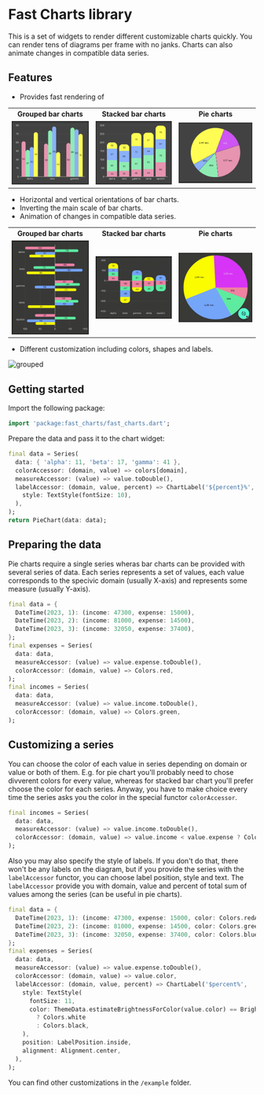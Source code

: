 # Fast Charts library
This is a set of widgets to render different customizable charts quickly. You can render tens of diagrams per frame with no janks. Charts can also animate changes in compatible data series.

## Features
- Provides fast rendering of
<table>
  <tr>
    <th>Grouped bar charts</th>
    <th>Stacked bar charts</th>
    <th>Pie charts</th>
  </tr>
  <tr>
    <td><img width="250" alt="grouped" src="https://raw.githubusercontent.com/darkstarx/fast_charts/main/media/grouped.png"></td>
    <td><img width="250" alt="stacked" src="https://raw.githubusercontent.com/darkstarx/fast_charts/main/media/stacked.png"></td>
    <td><img width="250" alt="pie" src="https://raw.githubusercontent.com/darkstarx/fast_charts/main/media/pie.png"></td>
  </tr>
</table>

- Horizontal and vertical orientations of bar charts.
- Inverting the main scale of bar charts.
- Animation of changes in compatible data series.
<table>
  <tr>
    <th>Grouped bar charts</th>
    <th>Stacked bar charts</th>
    <th>Pie charts</th>
  </tr>
  <tr>
    <td><img width="250" alt="grouped" src="https://raw.githubusercontent.com/darkstarx/fast_charts/main/media/anim/grouped.gif"></td>
    <td><img width="250" alt="stacked" src="https://raw.githubusercontent.com/darkstarx/fast_charts/main/media/anim/stacked.gif"></td>
    <td><img width="250" alt="pie" src="https://raw.githubusercontent.com/darkstarx/fast_charts/main/media/anim/pie.gif"></td>
  </tr>
</table>

- Different customization including colors, shapes and labels.
<img width="250" alt="grouped" src="https://raw.githubusercontent.com/darkstarx/fast_charts/main/media/customization.gif">


## Getting started

Import the following package:
```dart
import 'package:fast_charts/fast_charts.dart';
```
Prepare the data and pass it to the chart widget:
```dart
final data = Series(
  data: { 'alpha': 11, 'beta': 17, 'gamma': 41 },
  colorAccessor: (domain, value) => colors[domain],
  measureAccessor: (value) => value.toDouble(),
  labelAccessor: (domain, value, percent) => ChartLabel('${percent}%',
    style: TextStyle(fontSize: 10),
  ),
);
return PieChart(data: data);
```

## Preparing the data

Pie charts require a single series wheras bar charts can be provided with several series of data. Each series represents a set of values, each value corresponds to the specivic domain (usually X-axis) and represents some measure (usually Y-axis).
```dart
final data = {
  DateTime(2023, 1): (income: 47300, expense: 15000),
  DateTime(2023, 2): (income: 81000, expense: 14500),
  DateTime(2023, 3): (income: 32050, expense: 37400),
};
final expenses = Series(
  data: data,
  measureAccessor: (value) => value.expense.toDouble(),
  colorAccessor: (domain, value) => Colors.red,
);
final incomes = Series(
  data: data,
  measureAccessor: (value) => value.income.toDouble(),
  colorAccessor: (domain, value) => Colors.green,
);
```

## Customizing a series

You can choose the color of each value in series depending on domain or value or both of them. E.g. for pie chart you'll probably need to chose divverent colors for every value, whereas for stacked bar chart you'll prefer choose the color for each series. Anyway, you have to make choice every time the series asks you the color in the special functor `colorAccessor`.
```dart
final incomes = Series(
  data: data,
  measureAccessor: (value) => value.income.toDouble(),
  colorAccessor: (domain, value) => value.income < value.expense ? Colors.amber : Colors.green,
);
```

Also you may also specify the style of labels. If you don't do that, there won't be any labels on the diagram, but if you provide the series with the `labelAccessor` functor, you can choose label position, style and text. The `labelAccessor` provide you with domain, value and percent of total sum of values among the series (can be useful in pie charts).
```dart
final data = {
  DateTime(2023, 1): (income: 47300, expense: 15000, color: Colors.redAccent),
  DateTime(2023, 2): (income: 81000, expense: 14500, color: Colors.greenAccent),
  DateTime(2023, 3): (income: 32050, expense: 37400, color: Colors.blueAccent),
};
final expenses = Series(
  data: data,
  measureAccessor: (value) => value.expense.toDouble(),
  colorAccessor: (domain, value) => value.color,
  labelAccessor: (domain, value, percent) => ChartLabel('$percent%',
    style: TextStyle(
      fontSize: 11,
      color: ThemeData.estimateBrightnessForColor(value.color) == Brightness.dark
        ? Colors.white
        : Colors.black,
    ),
    position: LabelPosition.inside,
    alignment: Alignment.center,
  ),
);
```

You can find other customizations in the `/example` folder.
